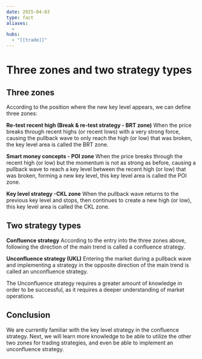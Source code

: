 ```yaml
---
date: 2025-04-03
type: fact
aliases:
  -
hubs:
  - "[[trade]]"
---
```


# Three zones and two strategy types

## Three zones
According to the position where the new key level appears, we can define three zones:

**Re-test recent high (Break & re-test strategy - BRT zone)**
When the price breaks through recent highs (or recent lows) with a very strong force, causing the pullback wave to only reach the high (or low) that was broken, the key level area is called the BRT zone.

**Smart money concepts - POI zone**
When the price breaks through the recent high (or low) but the momentum is not as strong as before, causing a pullback wave to reach a key level between the recent high (or low) that was broken, forming a new key level, this key level area is called the POI zone.

**Key level strategy -CKL zone**
When the pullback wave returns to the previous key level and stops, then continues to create a new high (or low), this key level area is called the CKL zone.


## Two strategy types

**Confluence strategy**
According to the entry into the three zones above, following the direction of the main trend is called a confluence strategy.

**Unconfluence strategy (UKL)**
Entering the market during a pullback wave and implementing a strategy in the opposite direction of the main trend is called an unconfluence strategy.

The Unconfluence strategy requires a greater amount of knowledge in order to be successful, as it requires a deeper understanding of market operations.


## Conclusion
We are currently familiar with the key level strategy in the confluence strategy. Next, we will learn more knowledge to be able to utilize the other two zones for trading strategies, and even be able to implement an unconfluence strategy.
